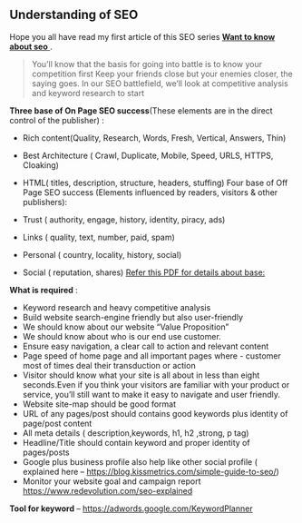 ## Understanding of SEO

Hope you all have read my first article of this SEO series [**Want to know about seo** ](https://www.internetkatta.com/want-to-know-about-seo). 


> You’ll know that the basis for going into battle is to know your competition first
Keep your friends close but your enemies closer, the saying goes. In our SEO battlefield, we’ll look at competitive analysis and keyword research to start

**Three base of On Page SEO success**(These elements are in the direct control of the publisher) :

- Rich content(Quality, Research, Words, Fresh, Vertical, Answers, Thin)
- Best Architecture ( Crawl, Duplicate, Mobile, Speed, URLS, HTTPS, Cloaking)
- HTML( titles, description, structure, headers, stuffing)
Four base of Off Page SEO success (Elements influenced by readers, visitors & other publishers):

- Trust ( authority, engage, history, identity, piracy, ads)
- Links ( quality, text, number, paid, spam)
- Personal ( country, locality, history, social)
- Social ( reputation, shares)
 [Refer this PDF for details about base: ](http://searchengineland.com/download/seotable/SearchEngineLand-Periodic-Table-of-SEO-2015.pdf) 

**What is required** :

- Keyword research and heavy competitive analysis
- Build website search-engine friendly but also user-friendly
- We should know about our website “Value Proposition”
- We should know about who is our end use customer.
- Ensure easy navigation, a clear call to action and relevant content
- Page speed of home page and all important pages where - customer most of times deal their transduction or action
- Visitor should know what your site is all about in less than eight seconds.Even if you think your visitors are familiar with your product or service, you’ll still want to make it easy to navigate and user friendly.
- Website site-map should be good format
- URL of any pages/post should contains good keywords plus identity of page/post content
- All meta details ( description,keywords, h1, h2 ,strong, p tag)
- Headline/Title should contain keyword and proper identity of pages/posts
- Google plus business profile also help like other social profile ( explained here – https://blog.kissmetrics.com/simple-guide-to-seo/)
- Monitor your website goal and campaign report
https://www.redevolution.com/seo-explained 

**Tool for keyword** – https://adwords.google.com/KeywordPlanner